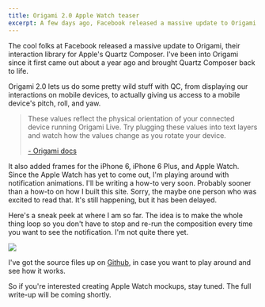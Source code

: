 ```yaml
---
title: Origami 2.0 Apple Watch teaser
excerpt: A few days ago, Facebook released a massive update to Origami. Here's my first stab at making a quick animation prototype.
---
```


The cool folks at Facebook released a massive update to Origami, their interaction library for Apple's Quartz Composer. I've been into Origami since it first came out about a year ago and brought Quartz Composer back to life.

Origami 2.0 lets us do some pretty wild stuff with QC, from displaying our interactions on mobile devices, to actually giving us access to a mobile device's pitch, roll, and yaw.

> These values reflect the physical orientation of your connected device running Origami Live. Try plugging these values into text layers and watch how the values change as you rotate your device.
>
> [- Origami docs](http://facebook.github.io/origami/documentation/patches/3D-Orientation.html)

It also added frames for the iPhone 6, iPhone 6 Plus, and Apple Watch. Since the Apple Watch has yet to come out, I'm playing around with notification animations. I'll be writing a how-to very soon. Probably sooner than a how-to on how I built this site. Sorry, the maybe one person who was excited to read that. It's still happening, but it has been delayed.

Here's a sneak peek at where I am so far. The idea is to make the whole thing loop so you don't have to stop and re-run the composition every time you want to see the notification. I'm not quite there yet.

<img class="img-block" src="/assets/img/dan-app-mockup-preview.gif">

I've got the source files up on [Github](https://github.com/dgca/origami-apple-watch-mockup), in case you want to play around and see how it works.

So if you're interested creating Apple Watch mockups, stay tuned. The full write-up will be coming shortly.
